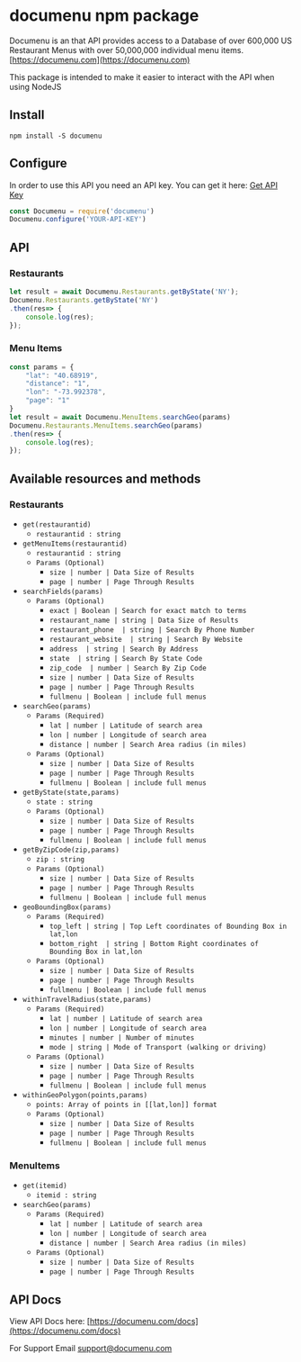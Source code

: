 # documenu npm package

Documenu is an that API provides access to a Database of over 600,000 US Restaurant Menus with over 50,000,000 individual menu items.
[https://documenu.com](https://documenu.com)

This package is intended to make it easier to interact with the API when using NodeJS

## Install
```shell
npm install -S documenu
```

## Configure

In order to use this API you need an API key. You can get it here: [Get API Key](https://documenu.com/register)

```js
const Documenu = require('documenu')
Documenu.configure('YOUR-API-KEY')
```

## API

### Restaurants

```js
let result = await Documenu.Restaurants.getByState('NY');
Documenu.Restaurants.getByState('NY')
.then(res=> {
	console.log(res);
});
```

### Menu Items

```js
const params = {
	"lat": "40.68919",
	"distance": "1",
	"lon": "-73.992378",
	"page": "1"
}
let result = await Documenu.MenuItems.searchGeo(params)
Documenu.Restaurants.MenuItems.searchGeo(params)
.then(res=> {
	console.log(res);
});
```

## Available resources and methods


### Restaurants
  - `get(restaurantid)`
    - `restaurantid : string`
  - `getMenuItems(restaurantid)`
    - `restaurantid : string`
    - `Params (Optional)`
      - `size | number | Data Size of Results	`
      - `page | number | Page Through Results	`
  - `searchFields(params)`
    - `Params (Optional)`
      - `exact | Boolean | Search for exact match to terms`
      - `restaurant_name | string | Data Size of Results `
      - `restaurant_phone  | string | Search By Phone Number `
      - `restaurant_website  | string | Search By Website `
      - `address  | string | Search By Address  `
      - `state  | string | Search By State Code `
      - `zip_code  | number | Search By Zip Code  `
      - `size | number | Data Size of Results `
      - `page | number | Page Through Results	`  
      - `fullmenu | Boolean | include full menus `  
  - `searchGeo(params)`
    - `Params (Required)`
      - `lat | number | Latitude of search area `  
      - `lon | number | Longitude of search area `  
      - `distance | number | Search Area radius (in miles)  `  
    - `Params (Optional)`
      - `size | number | Data Size of Results `
      - `page | number | Page Through Results `  
      - `fullmenu | Boolean | include full menus `  
  - `getByState(state,params)`
    - `state : string`
    - `Params (Optional)`
      - `size | number | Data Size of Results `
      - `page | number | Page Through Results `  
      - `fullmenu | Boolean | include full menus ` 
  - `getByZipCode(zip,params)`
    - `zip : string`  
    - `Params (Optional)`
      - `size | number | Data Size of Results `
      - `page | number | Page Through Results `  
      - `fullmenu | Boolean | include full menus `   
  - `geoBoundingBox(params)`
    - `Params (Required)`
      - `top_left | string | Top Left coordinates of Bounding Box in lat,lon `  
      - `bottom_right  | string | Bottom Right coordinates of Bounding Box in lat,lon` 
    - `Params (Optional)`
      - `size | number | Data Size of Results `
      - `page | number | Page Through Results `  
      - `fullmenu | Boolean | include full menus `   
  - `withinTravelRadius(state,params)`
    - `Params (Required)`
      - `lat | number | Latitude of search area `  
      - `lon | number | Longitude of search area `  
      - `minutes | number | Number of minutes `  
      - `mode | string | Mode of Transport (walking or driving) `  
    - `Params (Optional)`
      - `size | number | Data Size of Results `
      - `page | number | Page Through Results `  
      - `fullmenu | Boolean | include full menus `   
  - `withinGeoPolygon(points,params)`
    - `points: Array of points in [[lat,lon]] format` 
    - `Params (Optional)`
      - `size | number | Data Size of Results `
      - `page | number | Page Through Results `  
      - `fullmenu | Boolean | include full menus ` 

### MenuItems
  - `get(itemid)`
    - `itemid : string`
  - `searchGeo(params)`
    - `Params (Required)`
      - `lat | number | Latitude of search area `  
      - `lon | number | Longitude of search area `  
      - `distance | number | Search Area radius (in miles)  `  
    - `Params (Optional)`
      - `size | number | Data Size of Results `
      - `page | number | Page Through Results `  

## API Docs

View API Docs here: [https://documenu.com/docs](https://documenu.com/docs)

For Support Email support@documenu.com

